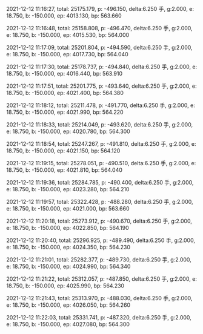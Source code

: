 2021-12-12 11:16:27, total: 25175.179, p: -496.150, delta:6.250 手, g:2.000, e: 18.750, b: -150.000, ep: 4013.130, bp: 563.660

2021-12-12 11:16:48, total: 25158.808, p: -496.470, delta:6.250 手, g:2.000, e: 18.750, b: -150.000, ep: 4015.530, bp: 564.000

2021-12-12 11:17:09, total: 25201.804, p: -494.590, delta:6.250 手, g:2.000, e: 18.750, b: -150.000, ep: 4017.730, bp: 564.040

2021-12-12 11:17:30, total: 25178.737, p: -494.840, delta:6.250 手, g:2.000, e: 18.750, b: -150.000, ep: 4016.440, bp: 563.910

2021-12-12 11:17:51, total: 25201.775, p: -493.640, delta:6.250 手, g:2.000, e: 18.750, b: -150.000, ep: 4021.400, bp: 564.380

2021-12-12 11:18:12, total: 25211.478, p: -491.770, delta:6.250 手, g:2.000, e: 18.750, b: -150.000, ep: 4021.990, bp: 564.220

2021-12-12 11:18:33, total: 25214.049, p: -493.620, delta:6.250 手, g:2.000, e: 18.750, b: -150.000, ep: 4020.780, bp: 564.300

2021-12-12 11:18:54, total: 25247.267, p: -491.810, delta:6.250 手, g:2.000, e: 18.750, b: -150.000, ep: 4021.150, bp: 564.120

2021-12-12 11:19:15, total: 25278.051, p: -490.510, delta:6.250 手, g:2.000, e: 18.750, b: -150.000, ep: 4021.810, bp: 564.040

2021-12-12 11:19:36, total: 25284.785, p: -490.400, delta:6.250 手, g:2.000, e: 18.750, b: -150.000, ep: 4023.280, bp: 564.210

2021-12-12 11:19:57, total: 25322.428, p: -488.280, delta:6.250 手, g:2.000, e: 18.750, b: -150.000, ep: 4021.000, bp: 563.660

2021-12-12 11:20:18, total: 25273.912, p: -490.670, delta:6.250 手, g:2.000, e: 18.750, b: -150.000, ep: 4022.850, bp: 564.190

2021-12-12 11:20:40, total: 25296.925, p: -489.490, delta:6.250 手, g:2.000, e: 18.750, b: -150.000, ep: 4024.350, bp: 564.230

2021-12-12 11:21:01, total: 25282.377, p: -489.730, delta:6.250 手, g:2.000, e: 18.750, b: -150.000, ep: 4024.990, bp: 564.340

2021-12-12 11:21:22, total: 25312.057, p: -487.850, delta:6.250 手, g:2.000, e: 18.750, b: -150.000, ep: 4025.990, bp: 564.230

2021-12-12 11:21:43, total: 25313.970, p: -488.030, delta:6.250 手, g:2.000, e: 18.750, b: -150.000, ep: 4026.050, bp: 564.260

2021-12-12 11:22:03, total: 25331.741, p: -487.320, delta:6.250 手, g:2.000, e: 18.750, b: -150.000, ep: 4027.080, bp: 564.300
